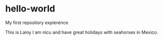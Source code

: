 # hello-world
My first repository expierence

This is Lainy I am nicu and have great holidays with seahorses in Mexico.
